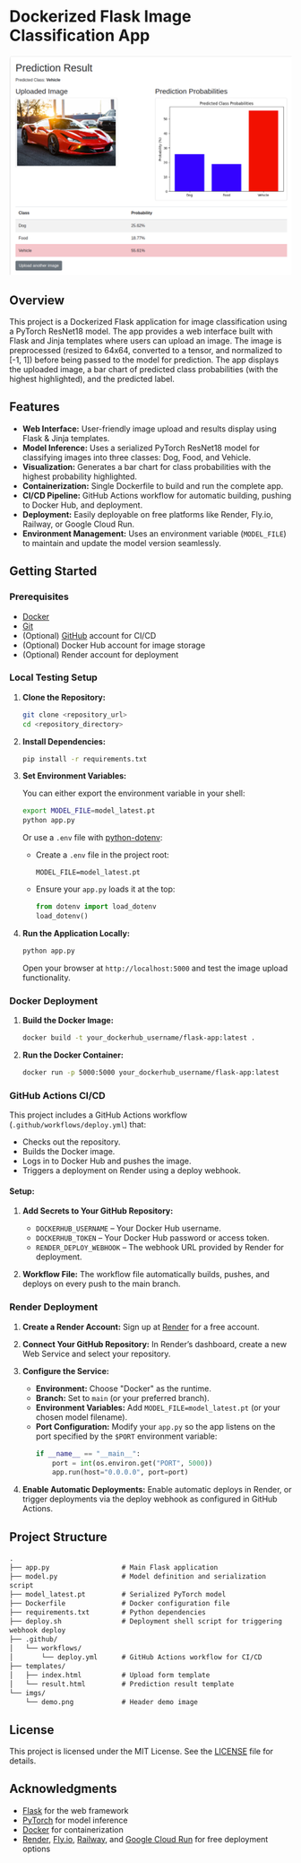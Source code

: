 # Dockerized Flask Image Classification App

![Demo Image](imgs/demo.png)

## Overview

This project is a Dockerized Flask application for image classification using a PyTorch ResNet18 model. The app provides a web interface built with Flask and Jinja templates where users can upload an image. The image is preprocessed (resized to 64x64, converted to a tensor, and normalized to [-1, 1]) before being passed to the model for prediction. The app displays the uploaded image, a bar chart of predicted class probabilities (with the highest highlighted), and the predicted label.

## Features

- **Web Interface:** User-friendly image upload and results display using Flask & Jinja templates.
- **Model Inference:** Uses a serialized PyTorch ResNet18 model for classifying images into three classes: Dog, Food, and Vehicle.
- **Visualization:** Generates a bar chart for class probabilities with the highest probability highlighted.
- **Containerization:** Single Dockerfile to build and run the complete app.
- **CI/CD Pipeline:** GitHub Actions workflow for automatic building, pushing to Docker Hub, and deployment.
- **Deployment:** Easily deployable on free platforms like Render, Fly.io, Railway, or Google Cloud Run.
- **Environment Management:** Uses an environment variable (`MODEL_FILE`) to maintain and update the model version seamlessly.

## Getting Started

### Prerequisites

- [Docker](https://www.docker.com/get-started)
- [Git](https://git-scm.com/)
- (Optional) [GitHub](https://github.com/) account for CI/CD
- (Optional) Docker Hub account for image storage
- (Optional) Render account for deployment

### Local Testing Setup

1. **Clone the Repository:**
   ```bash
   git clone <repository_url>
   cd <repository_directory>
   ```

2. **Install Dependencies:**
   ```bash
   pip install -r requirements.txt
   ```

3. **Set Environment Variables:**

   You can either export the environment variable in your shell:
   ```bash
   export MODEL_FILE=model_latest.pt
   python app.py
   ```

   Or use a `.env` file with [python-dotenv](https://pypi.org/project/python-dotenv/):

   - Create a `.env` file in the project root:
     ```env
     MODEL_FILE=model_latest.pt
     ```

   - Ensure your `app.py` loads it at the top:
     ```python
     from dotenv import load_dotenv
     load_dotenv()
     ```

4. **Run the Application Locally:**
   ```bash
   python app.py
   ```
   Open your browser at `http://localhost:5000` and test the image upload functionality.

### Docker Deployment

1. **Build the Docker Image:**
   ```bash
   docker build -t your_dockerhub_username/flask-app:latest .
   ```

2. **Run the Docker Container:**
   ```bash
   docker run -p 5000:5000 your_dockerhub_username/flask-app:latest
   ```

### GitHub Actions CI/CD

This project includes a GitHub Actions workflow (`.github/workflows/deploy.yml`) that:
- Checks out the repository.
- Builds the Docker image.
- Logs in to Docker Hub and pushes the image.
- Triggers a deployment on Render using a deploy webhook.

#### Setup:

1. **Add Secrets to Your GitHub Repository:**
   - `DOCKERHUB_USERNAME` – Your Docker Hub username.
   - `DOCKERHUB_TOKEN` – Your Docker Hub password or access token.
   - `RENDER_DEPLOY_WEBHOOK` – The webhook URL provided by Render for deployment.

2. **Workflow File:**
   The workflow file automatically builds, pushes, and deploys on every push to the main branch.

### Render Deployment

1. **Create a Render Account:**
   Sign up at [Render](https://render.com) for a free account.

2. **Connect Your GitHub Repository:**
   In Render’s dashboard, create a new Web Service and select your repository.

3. **Configure the Service:**
   - **Environment:** Choose "Docker" as the runtime.
   - **Branch:** Set to `main` (or your preferred branch).
   - **Environment Variables:** Add `MODEL_FILE=model_latest.pt` (or your chosen model filename).
   - **Port Configuration:** Modify your `app.py` so the app listens on the port specified by the `$PORT` environment variable:
     ```python
     if __name__ == "__main__":
         port = int(os.environ.get("PORT", 5000))
         app.run(host="0.0.0.0", port=port)
     ```
4. **Enable Automatic Deployments:**
   Enable automatic deploys in Render, or trigger deployments via the deploy webhook as configured in GitHub Actions.

## Project Structure

```
.
├── app.py                  # Main Flask application
├── model.py                # Model definition and serialization script
├── model_latest.pt         # Serialized PyTorch model
├── Dockerfile              # Docker configuration file
├── requirements.txt        # Python dependencies
├── deploy.sh               # Deployment shell script for triggering webhook deploy
├── .github/
│   └── workflows/
│       └── deploy.yml      # GitHub Actions workflow for CI/CD
├── templates/
│   ├── index.html          # Upload form template
│   └── result.html         # Prediction result template
└── imgs/
    └── demo.png            # Header demo image
```

## License

This project is licensed under the MIT License. See the [LICENSE](LICENSE) file for details.

## Acknowledgments

- [Flask](https://flask.palletsprojects.com/) for the web framework
- [PyTorch](https://pytorch.org/) for model inference
- [Docker](https://www.docker.com/) for containerization
- [Render](https://render.com/), [Fly.io](https://fly.io/), [Railway](https://railway.app/), and [Google Cloud Run](https://cloud.google.com/run) for free deployment options